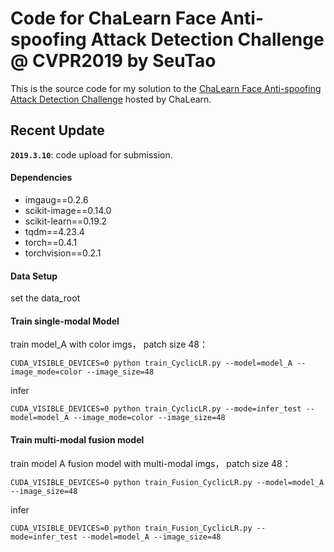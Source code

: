 # Code for ChaLearn Face Anti-spoofing Attack Detection Challenge @ CVPR2019 by SeuTao
This is the source code for my solution to the [ChaLearn Face Anti-spoofing Attack Detection Challenge](https://competitions.codalab.org/competitions/20853#learn_the_details) hosted by ChaLearn. 

## Recent Update

**`2019.3.10`**: code upload for submission.

#### Dependencies
- imgaug==0.2.6
- scikit-image==0.14.0
- scikit-learn==0.19.2
- tqdm==4.23.4
- torch==0.4.1
- torchvision==0.2.1

#### Data Setup
set the data_root

#### Train single-modal Model
train model_A with color imgs， patch size 48：
```
CUDA_VISIBLE_DEVICES=0 python train_CyclicLR.py --model=model_A --image_mode=color --image_size=48
```
infer
```
CUDA_VISIBLE_DEVICES=0 python train_CyclicLR.py --mode=infer_test --model=model_A --image_mode=color --image_size=48
```


#### Train multi-modal fusion model
train model A fusion model with multi-modal imgs， patch size 48：
```
CUDA_VISIBLE_DEVICES=0 python train_Fusion_CyclicLR.py --model=model_A --image_size=48
```
infer
```
CUDA_VISIBLE_DEVICES=0 python train_Fusion_CyclicLR.py --mode=infer_test --model=model_A --image_size=48
```













